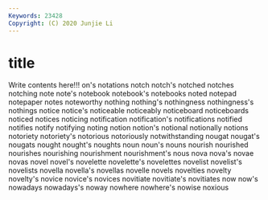 ```yaml
---
Keywords: 23428
Copyright: (C) 2020 Junjie Li
---
```


# title

Write contents here!!!
on's 
notations 
notch 
notch's 
notched
notches 
notching 
note 
note's 
notebook 
notebook's 
notebooks 
noted 
notepad 
notepaper
notes 
noteworthy 
nothing 
nothing's 
nothingness 
nothingness's 
nothings 
notice 
notice's 
noticeable
noticeably 
noticeboard 
noticeboards 
noticed 
notices 
noticing 
notification 
notification's 
notifications 
notified
notifies 
notify 
notifying 
noting 
notion 
notion's 
notional 
notionally 
notions 
notoriety
notoriety's 
notorious 
notoriously 
notwithstanding 
nougat 
nougat's 
nougats 
nought 
nought's 
noughts
noun 
noun's 
nouns 
nourish 
nourished 
nourishes 
nourishing 
nourishment 
nourishment's 
nous
nova 
nova's 
novae 
novas 
novel 
novel's 
novelette 
novelette's 
novelettes 
novelist
novelist's 
novelists 
novella 
novella's 
novellas 
novelle 
novels 
novelties 
novelty 
novelty's
novice 
novice's 
novices 
novitiate 
novitiate's 
novitiates 
now 
now's 
nowadays 
nowadays's
noway 
nowhere 
nowhere's 
nowise 
noxious 
